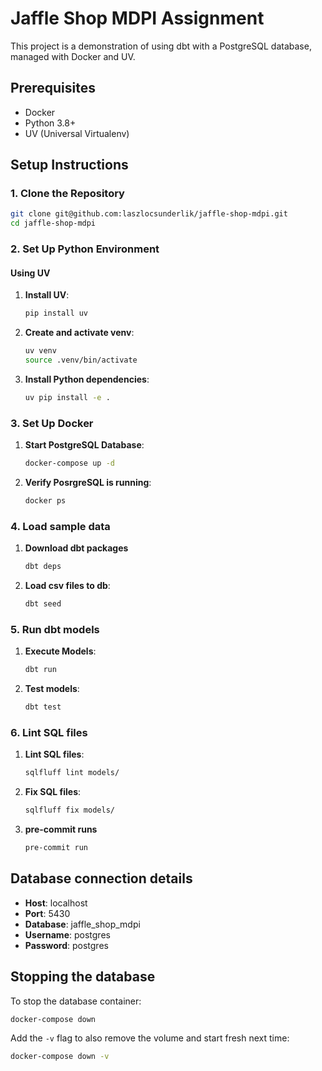 # Jaffle Shop MDPI Assignment

This project is a demonstration of using dbt with a PostgreSQL database, managed with Docker and UV.

## Prerequisites

- Docker
- Python 3.8+
- UV (Universal Virtualenv)

## Setup Instructions

### 1. Clone the Repository

```bash
git clone git@github.com:laszlocsunderlik/jaffle-shop-mdpi.git
cd jaffle-shop-mdpi
```

### 2. Set Up Python Environment

#### Using UV

1. **Install UV**:

   ```bash
   pip install uv
   ```

2. **Create and activate venv**:

   ```bash
   uv venv
   source .venv/bin/activate
   ```

3. **Install Python dependencies**:

   ```bash
   uv pip install -e .
   ```

### 3. Set Up Docker

1. **Start PostgreSQL Database**:

   ```bash
   docker-compose up -d
   ```

2. **Verify PosrgreSQL is running**:

   ```bash
   docker ps
   ```

### 4. Load sample data

1. **Download dbt packages**

   ```bash
   dbt deps
   ```

2. **Load csv files to db**:

   ```bash
   dbt seed
   ```

### 5. Run dbt models

1. **Execute Models**:

   ```bash
   dbt run
   ```

2. **Test models**:
   ```bash
   dbt test
   ```

### 6. Lint SQL files

1. **Lint SQL files**:

   ```bash
   sqlfluff lint models/
   ```

2. **Fix SQL files**:

   ```bash
   sqlfluff fix models/
   ```

3. **pre-commit runs**

   ```bash
   pre-commit run
   ```

## Database connection details

- **Host**: localhost
- **Port**: 5430
- **Database**: jaffle_shop_mdpi
- **Username**: postgres
- **Password**: postgres

## Stopping the database

To stop the database container:

```bash
docker-compose down
```

Add the `-v` flag to also remove the volume and start fresh next time:

```bash
docker-compose down -v
```
